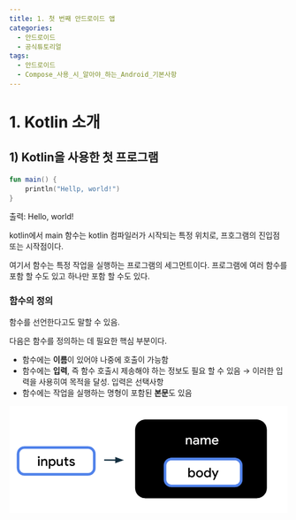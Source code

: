 ```yaml
---
title: 1. 첫 번째 안드로이드 앱
categories:
  - 안드로이드
  - 공식튜토리얼
tags:
  - 안드로이드
  - Compose_사용_시_알아야_하는_Android_기본사항
---
```

# 1. Kotlin 소개
## 1) Kotlin을 사용한 첫 프로그램
```kotlin
fun main() {
	println("Hellp, world!")
}
```
출력: Hello, world!

kotlin에서 main 함수는 kotlin 컴파일러가 시작되는 특정 위치로, 프호그램의 진입점 또는 시작점이다.

여기서 함수는 특정 작업을 실행하는 프로그램의 세그먼트이다. 프로그램에 여러 함수를 포함 할 수도 있고 하나만 포함 할 수도 있다.
### 함수의 정의
함수를 선언한다고도 말할 수 있음.

다음은 함수를 정의하는 데 필요한 핵심 부분이다.
* 함수에는 **이름**이 있어야 나중에 호출이 가능함
* 함수에는 **입력**, 즉 함수 호출시 제송해야 하는 정보도 필요 할 수 있음
	→ 이러한 입력을 사용히여 목적을 달성. 입력은 선택사항
* 함수에는 작업을 실행하는 명형이 포함된 **본문**도 있음

![함수](/images/Pasted%20image%2020240704132500.png)

